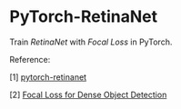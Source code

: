 # PyTorch-RetinaNet
Train _RetinaNet_ with _Focal Loss_ in PyTorch.

Reference:  

[1] [pytorch-retinanet](https://github.com/kuangliu/pytorch-retinanet)

[2] [Focal Loss for Dense Object Detection](https://arxiv.org/abs/1708.02002)  
